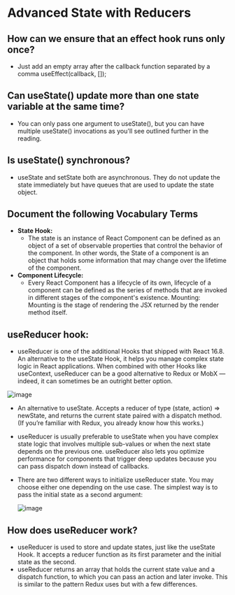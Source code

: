 
#  Advanced State with Reducers

## How can we ensure that an effect hook runs only once?
  - Just add an empty array after the callback function separated by a comma useEffect(callback, []);
## Can useState() update more than one state variable at the same time?
  - You can only pass one argument to useState(), but you can have multiple useState() invocations as you'll see outlined further in the reading.
## Is useState() synchronous?
  - useState and setState both are asynchronous. They do not update the state immediately but have queues that are used to update the state object.


## Document the following Vocabulary Terms

  - **State Hook:**
    - The state is an instance of React Component can be defined as an object of a set of observable properties that control the behavior of the component. In other words, the State of a component is an object that holds some information that may change over the lifetime of the component.
  - **Component Lifecycle:**
    - Every React Component has a lifecycle of its own, lifecycle of a component can be defined as the series of methods that are invoked in different stages of the component's existence. Mounting: Mounting is the stage of rendering the JSX returned by the render method itself.


## useReducer hook:

  - useReducer is one of the additional Hooks that shipped with React 16.8. An alternative to the useState Hook, it helps you manage complex state logic in React applications. When combined with other Hooks like useContext, useReducer can be a good alternative to Redux or MobX — indeed, it can sometimes be an outright better option.
  
  
  
  
  ![image](https://user-images.githubusercontent.com/79833733/128826310-4e004750-39a9-4754-a38b-60d86d2149ba.png)
 
 
  - An alternative to useState. Accepts a reducer of type (state, action) => newState, and returns the current state paired with a dispatch method. (If you’re familiar with Redux, you already know how this works.)

  - useReducer is usually preferable to useState when you have complex state logic that involves multiple sub-values or when the next state depends on the previous one. useReducer also lets you optimize performance for components that trigger deep updates because you can pass dispatch down instead of callbacks.
  - There are two different ways to initialize useReducer state. You may choose either one depending on the use case. The simplest way is to pass the initial state as a second argument:


    ![image](https://user-images.githubusercontent.com/79833733/128826582-387e01c6-3f80-400c-bc9a-140cdcb42d2f.png)



## How does useReducer work?

  - useReducer is used to store and update states, just like the useState Hook. It accepts a reducer function as its first parameter and the initial state as the second.
  - useReducer returns an array that holds the current state value and a dispatch function, to which you can pass an action and later invoke. This is similar to the pattern Redux uses but with a few differences.

